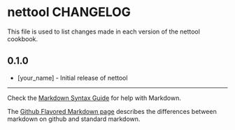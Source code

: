 nettool CHANGELOG
=================

This file is used to list changes made in each version of the nettool cookbook.

0.1.0
-----
- [your_name] - Initial release of nettool

- - -
Check the [Markdown Syntax Guide](http://daringfireball.net/projects/markdown/syntax) for help with Markdown.

The [Github Flavored Markdown page](http://github.github.com/github-flavored-markdown/) describes the differences between markdown on github and standard markdown.
